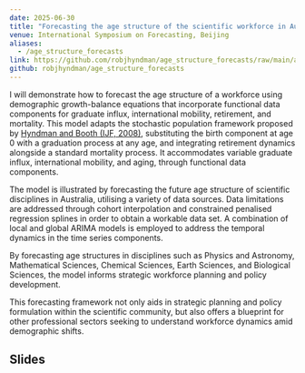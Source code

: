 ```yaml
---
date: 2025-06-30
title: "Forecasting the age structure of the scientific workforce in Australia"
venue: International Symposium on Forecasting, Beijing
aliases:
  - /age_structure_forecasts
link: https://github.com/robjhyndman/age_structure_forecasts/raw/main/age_structure_talk.pdf
github: robjhyndman/age_structure_forecasts
---
```


I will demonstrate how to forecast the age structure of a workforce using demographic growth-balance equations that incorporate functional data components for graduate influx, international mobility, retirement, and mortality. This model adapts the stochastic population framework proposed by [Hyndman and Booth (IJF, 2008)](https://robjhyndman.com/publications/stochastic-population-forecasts/), substituting the birth component at age 0 with a graduation process at any age, and integrating retirement dynamics alongside a standard mortality process. It accommodates variable graduate influx, international mobility, and aging, through functional data components.

The model is illustrated by forecasting the future age structure of scientific disciplines in Australia, utilising a variety of data sources. Data limitations are addressed through cohort interpolation and constrained penalised regression splines in order to obtain a workable data set. A combination of local and global ARIMA models is employed to address the temporal dynamics in the time series components.

By forecasting age structures in disciplines such as Physics and Astronomy, Mathematical Sciences, Chemical Sciences, Earth Sciences, and Biological Sciences, the model informs strategic workforce planning and policy development.

This forecasting framework not only aids in strategic planning and policy formulation within the scientific community, but also offers a blueprint for other professional sectors seeking to understand workforce dynamics amid demographic shifts.

## Slides
